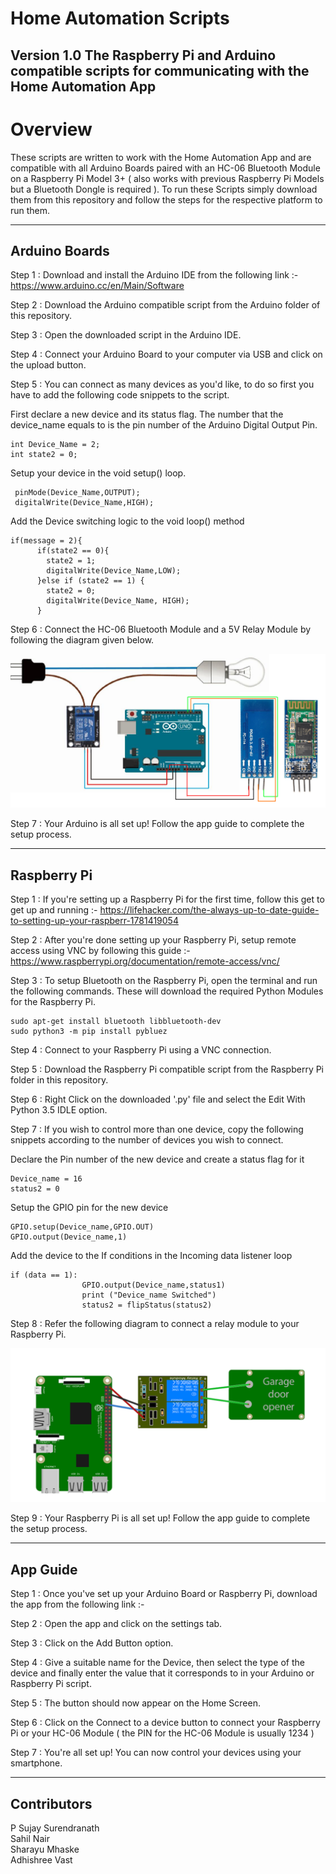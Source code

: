 # Home Automation Scripts
**Version 1.0**
The Raspberry Pi and Arduino compatible scripts for communicating with the Home Automation App
---
# Overview 
These scripts are written to work with the Home Automation App and are compatible with all Arduino Boards paired with an HC-06 Bluetooth Module on a Raspberry Pi Model 3+ ( also works with previous Raspberry Pi Models but a Bluetooth Dongle is required ). To run these Scripts simply download them from this repository and follow the steps for the respective platform to run them.

---

## Arduino Boards

Step 1 : Download and install the Arduino IDE from the following link :- 
https://www.arduino.cc/en/Main/Software

Step 2 : Download the Arduino compatible script from the Arduino folder of this repository.

Step 3 : Open the downloaded script in the Arduino IDE.

Step 4 : Connect your Arduino Board to your computer via USB and click on the upload button.

Step 5 : You can connect as many devices as you'd like, to do so first you have to add the following code snippets to the script.

First declare a new device and its status flag. The number that the device_name equals to is the pin number of the Arduino Digital Output Pin.
```
int Device_Name = 2;
int state2 = 0;
```

Setup your device in the void setup() loop.
```
 pinMode(Device_Name,OUTPUT); 
 digitalWrite(Device_Name,HIGH);
```

Add the Device switching logic to the void loop() method 
```
if(message = 2){
      if(state2 == 0){
        state2 = 1;
        digitalWrite(Device_Name,LOW);
      }else if (state2 == 1) {
        state2 = 0;
        digitalWrite(Device_Name, HIGH);
      }
```

Step 6 : Connect the HC-06 Bluetooth Module and a 5V Relay Module by following the diagram given below.

![](Images/Arduino%20Pin%20Layout.png)




Step 7 : Your Arduino is all set up! Follow the app guide to complete the setup process.

---

## Raspberry Pi 
Step 1 : If you're setting up a Raspberry Pi for the first time, follow this get to get up and running :- https://lifehacker.com/the-always-up-to-date-guide-to-setting-up-your-raspberr-1781419054

Step 2 : After you're done setting up your Raspberry Pi, setup remote access using VNC by following this guide :-  https://www.raspberrypi.org/documentation/remote-access/vnc/

Step 3 : To setup Bluetooth on the Raspberry Pi, open the terminal and run the following commands. These will download the required Python Modules for the Raspberry Pi.

```
sudo apt-get install bluetooth libbluetooth-dev
sudo python3 -m pip install pybluez
```

Step 4 : Connect to your Raspberry Pi using a VNC connection.

Step 5 : Download the Raspberry Pi compatible script from the Raspberry Pi folder in this repository.

Step 6 : Right Click on the downloaded '.py' file and select the Edit With Python 3.5 IDLE option.

Step 7 : If you wish to control more than one device, copy the following snippets according to the number of devices you wish to connect.

Declare the Pin number of the new device and create a status flag for it
```
Device_name = 16
status2 = 0
```

Setup the GPIO pin for the new device
```
GPIO.setup(Device_name,GPIO.OUT) 
GPIO.output(Device_name,1)
```

Add the device to the If conditions in the Incoming data listener loop
```
if (data == 1):
                GPIO.output(Device_name,status1)
                print ("Device_name Switched")
                status2 = flipStatus(status2)
```

Step 8 : Refer the following diagram to connect a relay module to your Raspberry Pi.

![](Images/Raspberry%20Pi%20Pin%20Layout.png)



Step 9 : Your Raspberry Pi is all set up! Follow the app guide to complete the setup process.

---

## App Guide
Step 1 : Once you've set up your Arduino Board or Raspberry Pi, download the app from the following link :- 

Step 2 : Open the app and click on the settings tab.

Step 3 : Click on the Add Button option.

Step 4 : Give a suitable name for the Device, then select the type of the device and finally enter the value that it corresponds to in your Arduino or Raspberry Pi script.

Step 5 : The button should now appear on the Home Screen.

Step 6 : Click on the Connect to a device button to connect your Raspberry Pi or your HC-06 Module ( the PIN for the HC-06 Module is usually 1234 )

Step 7 : You're all set up! You can now control your devices using your smartphone. 

---

## Contributors 
P Sujay Surendranath  
Sahil Nair  
Sharayu Mhaske  
Adhishree Vast
